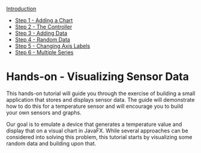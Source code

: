 [Introduction](../../hands_on/visualizing_sensor_data/readme.md)
* [Step 1 - Adding a Chart](../../hands_on/visualizing_sensor_data/step_1_adding_a_chart.md)
* [Step 2 - The Controller](../../hands_on/visualizing_sensor_data/step_2_the_controller.md)
* [Step 3 - Adding Data](../../hands_on/visualizing_sensor_data/step_3_adding_data.md)
* [Step 4 - Random Data](../../hands_on/visualizing_sensor_data/step_4_random_data.md)
* [Step 5 - Changing Axis Labels](../../hands_on/visualizing_sensor_data/step_5_axis.md)
* [Step 6 - Multiple Series](../../hands_on/visualizing_sensor_data/step_6_multiple_series.md)

# Hands-on - Visualizing Sensor Data

This hands-on tutorial will guide you through the exercise of building a small application that stores and displays sensor data. The guide will demonstrate how to do this for a temperature sensor and will encourage you to build your own sensors and graphs.

Our goal is to emulate a device that generates a temperature value and display that on a visual chart in JavaFX. While several approaches can be considered into solving this problem, this tutorial starts by visualizing some random data and building upon that.
